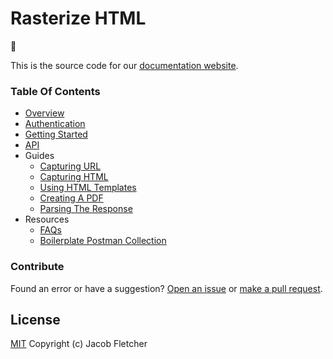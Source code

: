 # Rasterize HTML

:wave:

This is the source code for our [documentation website](https://rhtml.io/docs).

### Table Of Contents

- [Overview](./overview.md)
- [Authentication](./authentication.md)
- [Getting Started](./getting-started.md)
- [API](./api.md)
- Guides
  - [Capturing URL](./guides/capturing-url.md)
  - [Capturing HTML](./guides/capturing-html.md)
  - [Using HTML Templates](./guides/using-html-templates.md)
  - [Creating A PDF](./guides/creating-pdf.md)
  - [Parsing The Response](./guides/parsing-the-response.md)
- Resources
  - [FAQs](./faq.md)
  - [Boilerplate Postman Collection](./postman-collection.json)

### Contribute

Found an error or have a suggestion? [Open an issue](https://github.com/rhtml/docs/issues) or [make a pull request](https://github.com/rhtml/docs/pulls).

## License

[MIT](https://github.com/rhtml/docs/blob/master/LICENSE) Copyright (c) Jacob Fletcher
